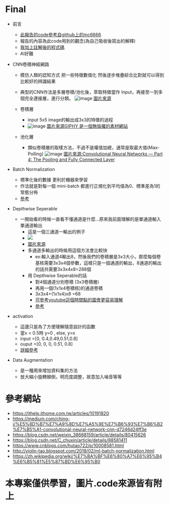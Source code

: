 # Final
* 前言
   * [此報告的code參考自github上的mc6666](https://github.com/mc6666/Keras_tutorial/blob/master/12_01_CatAndDog.ipynb)
   * 報告的內容為此code用到的觀念(為自己吸收後寫出的解釋)
   * [我加上註解後的程式碼](https://github.com/mark456tung/ai109b/blob/main/noteraw/final12_01_CatAndDog.ipynb)
   * AI好難
* CNN卷積神經網路 
   * 模仿人類的認知方式 把一些特徵數值化 然後逐步堆疊綜合比對就可以得到比較好的辨識結果
   * 典型的CNN作法是多層卷積/池化後，萃取特徵當作 Input，再接至一到多個完全連接層，進行分類。
![image](https://ujwlkarn.files.wordpress.com/2016/08/screen-shot-2016-08-07-at-4-59-29-pm.png?w=748)
[圖片來源](https://ujjwalkarn.me/2016/08/11/intuitive-explanation-convnets/)

   * 卷積層
      * input 5x5 image的輸出成3x3的特徵的過程
      * ![image](https://media.giphy.com/media/i4NjAwytgIRDW/giphy.gif)
     [圖片來源GIPHY 是一個無版權的素材網站](https://giphy.com/gifs/blog-daniel-keypoints-i4NjAwytgIRDW?utm_source=media-link&utm_medium=landing&utm_campaign=Media%20Links&utm_term=)
   * 池化層
      * 類似卷積層的取樣方法，不過不是權值加總，通常是取最大值(Max-Polling) 
      ![image](https://miro.medium.com/max/500/1*gpkHl16U7ppl4-lBlnAYqw.gif)
      [圖片來源:Convolutional Neural Networks — Part 4: The Pooling and Fully Connected Layer](https://brightonnkomo.medium.com/convolutional-neural-networks-part-4-the-pooling-and-fully-connected-layer-394ec01fb00d)
*  Batch Normalization 
   * 標準化後的數據 更利於機器來學習
   * 作法就是對每一個 mini-batch 都進行正規化到平均值為0、標準差為1的常態分佈
   * [參考](https://www.youtube.com/watch?v=BZh1ltr5Rkg)

* Depthwise Seperable
   * 一開始看的時候一直看不懂通道是什麼...原來我前面理解的是單通道輸入單通道輸出
      * 這是一個三通道一輸出的例子
      * ![](https://pic3.zhimg.com/80/v2-c67c5dab624da0904b34b2cb674ed6d2_720w.jpg)
      * [圖片來源](https://zhuanlan.zhihu.com/p/251068800)
     * 多通道多輸出的時候用這個方法會比較快
        * ex:輸入通道4輸出8，然後我們的卷積層是3x3大小，那麼每個卷基核需要3x3x4個參數，這樣只是一個通道的輸出，8通道的輸出的話共需要3x3x4x8=288個
     * 用 Depthwise Seperable的話
        * 對4個通道分別卷積 (3x3卷積層)
        * 再用一個(1x1x4卷積核)的通道卷積
        * 3x3x4+(1x1x4)x8 =68
        * [可參考youtube這個時間點的圖會更容易理解](https://youtu.be/hGMQDFrmiPE?t=426)
        * [參考](https://blog.csdn.net/weixin_38668159/article/details/80415626)

* activation 
    * 這邊只是為了方便理解隨意設計的函數
    * 當x < 0.5時 y=0 , else, y=x
    * input =[0, 0.4,0.49,0.51,0.8]
    * ouput =[0, 0, 0, 0.51, 0.8]
    * [詳細參考](https://zh.wikipedia.org/wiki/%E6%BF%80%E6%B4%BB%E5%87%BD%E6%95%B0)

* Data Augmentation
  * 是一種用來增加資料集的方法
  * 放大縮小旋轉顛倒，明亮度調整，故意加入噪音等等
 
# 參考網站
* https://ithelp.ithome.com.tw/articles/10191820 
* https://medium.com/ching-i/%E5%8D%B7%E7%A9%8D%E7%A5%9E%E7%B6%93%E7%B6%B2%E7%B5%A1-convolutional-neural-network-cnn-d7246d24ff3e
* https://blog.csdn.net/weixin_38668159/article/details/80415626 
* https://blog.csdn.net/C_chuxin/article/details/88581411
* https://www.cnblogs.com/hutao722/p/10008581.html
* http://violin-tao.blogspot.com/2018/02/ml-batch-normalization.html
* https://zh.wikipedia.org/wiki/%E7%BA%BF%E6%80%A7%E6%95%B4%E6%B5%81%E5%87%BD%E6%95%B0

# 本專案僅供學習，圖片.code來源皆有附上